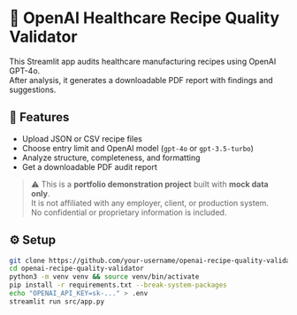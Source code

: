 # 🧪 OpenAI Healthcare Recipe Quality Validator

This Streamlit app audits healthcare manufacturing recipes using OpenAI GPT-4o.  
After analysis, it generates a downloadable PDF report with findings and suggestions.


## 🚀 Features

- Upload JSON or CSV recipe files
- Choose entry limit and OpenAI model (`gpt-4o` or `gpt-3.5-turbo`)
- Analyze structure, completeness, and formatting
- Get a downloadable PDF audit report


> ⚠️ This is a **portfolio demonstration project** built with **mock data only**.  
> It is not affiliated with any employer, client, or production system.  
> No confidential or proprietary information is included.


## ⚙️ Setup

```bash
git clone https://github.com/your-username/openai-recipe-quality-validator.git
cd openai-recipe-quality-validator
python3 -m venv venv && source venv/bin/activate
pip install -r requirements.txt --break-system-packages
echo "OPENAI_API_KEY=sk-..." > .env
streamlit run src/app.py
